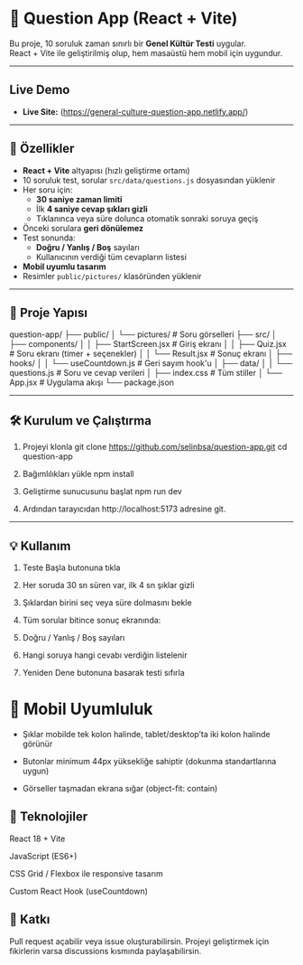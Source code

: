 # 🧠 Question App (React + Vite)

Bu proje, 10 soruluk zaman sınırlı bir **Genel Kültür Testi** uygular.  
React + Vite ile geliştirilmiş olup, hem masaüstü hem mobil için uygundur.

---
## Live Demo
- **Live Site:** (https://general-culture-question-app.netlify.app/)
---

## 🚀 Özellikler
- **React + Vite** altyapısı (hızlı geliştirme ortamı)
- 10 soruluk test, sorular `src/data/questions.js` dosyasından yüklenir
- Her soru için:
  - **30 saniye zaman limiti**
  - İlk **4 saniye cevap şıkları gizli**
  - Tıklanınca veya süre dolunca otomatik sonraki soruya geçiş
- Önceki sorulara **geri dönülemez**
- Test sonunda:
  - **Doğru / Yanlış / Boş** sayıları
  - Kullanıcının verdiği tüm cevapların listesi
- **Mobil uyumlu tasarım**
- Resimler `public/pictures/` klasöründen yüklenir

---

## 📂 Proje Yapısı

question-app/
├── public/
│ └── pictures/ # Soru görselleri
├── src/
│ ├── components/
│ │ ├── StartScreen.jsx # Giriş ekranı
│ │ ├── Quiz.jsx # Soru ekranı (timer + seçenekler)
│ │ └── Result.jsx # Sonuç ekranı
│ ├── hooks/
│ │ └── useCountdown.js # Geri sayım hook'u
│ ├── data/
│ │ └── questions.js # Soru ve cevap verileri
│ ├── index.css # Tüm stiller
│ └── App.jsx # Uygulama akışı
└── package.json

---

## 🛠️ Kurulum ve Çalıştırma


1. Projeyi klonla
git clone https://github.com/selinbsa/question-app.git
cd question-app

2.  Bağımlılıkları yükle
npm install

3.  Geliştirme sunucusunu başlat
npm run dev

4.  Ardından tarayıcıdan http://localhost:5173 adresine git.

---

## 💡 Kullanım

1. Teste Başla butonuna tıkla

2. Her soruda 30 sn süren var, ilk 4 sn şıklar gizli

3. Şıklardan birini seç veya süre dolmasını bekle

4. Tüm sorular bitince sonuç ekranında:

5. Doğru / Yanlış / Boş sayıları

6. Hangi soruya hangi cevabı verdiğin listelenir

7. Yeniden Dene butonuna basarak testi sıfırla

# 📱 Mobil Uyumluluk

- Şıklar mobilde tek kolon halinde, tablet/desktop’ta iki kolon halinde görünür

- Butonlar minimum 44px yüksekliğe sahiptir (dokunma standartlarına uygun)

- Görseller taşmadan ekrana sığar (object-fit: contain)

## 🧩 Teknolojiler

React 18 + Vite

JavaScript (ES6+)

CSS Grid / Flexbox ile responsive tasarım

Custom React Hook (useCountdown)

## 🙌 Katkı

Pull request açabilir veya issue oluşturabilirsin.
Projeyi geliştirmek için fikirlerin varsa discussions kısmında paylaşabilirsin.
